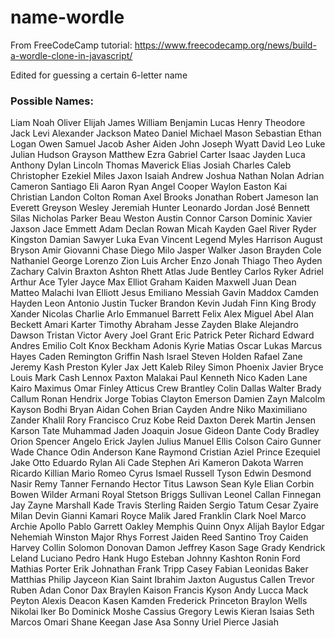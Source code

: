 # name-wordle

From FreeCodeCamp tutorial: https://www.freecodecamp.org/news/build-a-wordle-clone-in-javascript/

Edited for guessing a certain 6-letter name

### Possible Names:

Liam
Noah
Oliver
Elijah
James
William
Benjamin
Lucas
Henry
Theodore
Jack
Levi
Alexander
Jackson
Mateo
Daniel
Michael
Mason
Sebastian
Ethan
Logan
Owen
Samuel
Jacob
Asher
Aiden
John
Joseph
Wyatt
David
Leo
Luke
Julian
Hudson
Grayson
Matthew
Ezra
Gabriel
Carter
Isaac
Jayden
Luca
Anthony
Dylan
Lincoln
Thomas
Maverick
Elias
Josiah
Charles
Caleb
Christopher
Ezekiel
Miles
Jaxon
Isaiah
Andrew
Joshua
Nathan
Nolan
Adrian
Cameron
Santiago
Eli
Aaron
Ryan
Angel
Cooper
Waylon
Easton
Kai
Christian
Landon
Colton
Roman
Axel
Brooks
Jonathan
Robert
Jameson
Ian
Everett
Greyson
Wesley
Jeremiah
Hunter
Leonardo
Jordan
José
Bennett
Silas
Nicholas
Parker
Beau
Weston
Austin
Connor
Carson
Dominic
Xavier
Jaxson
Jace
Emmett
Adam
Declan
Rowan
Micah
Kayden
Gael
River
Ryder
Kingston
Damian
Sawyer
Luka
Evan
Vincent
Legend
Myles
Harrison
August
Bryson
Amir
Giovanni
Chase
Diego
Milo
Jasper
Walker
Jason
Brayden
Cole
Nathaniel
George
Lorenzo
Zion
Luis
Archer
Enzo
Jonah
Thiago
Theo
Ayden
Zachary
Calvin
Braxton
Ashton
Rhett
Atlas
Jude
Bentley
Carlos
Ryker
Adriel
Arthur
Ace
Tyler
Jayce
Max
Elliot
Graham
Kaiden
Maxwell
Juan
Dean
Matteo
Malachi
Ivan
Elliott
Jesus
Emiliano
Messiah
Gavin
Maddox
Camden
Hayden
Leon
Antonio
Justin
Tucker
Brandon
Kevin
Judah
Finn
King
Brody
Xander
Nicolas
Charlie
Arlo
Emmanuel
Barrett
Felix
Alex
Miguel
Abel
Alan
Beckett
Amari
Karter
Timothy
Abraham
Jesse
Zayden
Blake
Alejandro
Dawson
Tristan
Victor
Avery
Joel
Grant
Eric
Patrick
Peter
Richard
Edward
Andres
Emilio
Colt
Knox
Beckham
Adonis
Kyrie
Matias
Oscar
Lukas
Marcus
Hayes
Caden
Remington
Griffin
Nash
Israel
Steven
Holden
Rafael
Zane
Jeremy
Kash
Preston
Kyler
Jax
Jett
Kaleb
Riley
Simon
Phoenix
Javier
Bryce
Louis
Mark
Cash
Lennox
Paxton
Malakai
Paul
Kenneth
Nico
Kaden
Lane
Kairo
Maximus
Omar
Finley
Atticus
Crew
Brantley
Colin
Dallas
Walter
Brady
Callum
Ronan
Hendrix
Jorge
Tobias
Clayton
Emerson
Damien
Zayn
Malcolm
Kayson
Bodhi
Bryan
Aidan
Cohen
Brian
Cayden
Andre
Niko
Maximiliano
Zander
Khalil
Rory
Francisco
Cruz
Kobe
Reid
Daxton
Derek
Martin
Jensen
Karson
Tate
Muhammad
Jaden
Joaquin
Josue
Gideon
Dante
Cody
Bradley
Orion
Spencer
Angelo
Erick
Jaylen
Julius
Manuel
Ellis
Colson
Cairo
Gunner
Wade
Chance
Odin
Anderson
Kane
Raymond
Cristian
Aziel
Prince
Ezequiel
Jake
Otto
Eduardo
Rylan
Ali
Cade
Stephen
Ari
Kameron
Dakota
Warren
Ricardo
Killian
Mario
Romeo
Cyrus
Ismael
Russell
Tyson
Edwin
Desmond
Nasir
Remy
Tanner
Fernando
Hector
Titus
Lawson
Sean
Kyle
Elian
Corbin
Bowen
Wilder
Armani
Royal
Stetson
Briggs
Sullivan
Leonel
Callan
Finnegan
Jay
Zayne
Marshall
Kade
Travis
Sterling
Raiden
Sergio
Tatum
Cesar
Zyaire
Milan
Devin
Gianni
Kamari
Royce
Malik
Jared
Franklin
Clark
Noel
Marco
Archie
Apollo
Pablo
Garrett
Oakley
Memphis
Quinn
Onyx
Alijah
Baylor
Edgar
Nehemiah
Winston
Major
Rhys
Forrest
Jaiden
Reed
Santino
Troy
Caiden
Harvey
Collin
Solomon
Donovan
Damon
Jeffrey
Kason
Sage
Grady
Kendrick
Leland
Luciano
Pedro
Hank
Hugo
Esteban
Johnny
Kashton
Ronin
Ford
Mathias
Porter
Erik
Johnathan
Frank
Tripp
Casey
Fabian
Leonidas
Baker
Matthias
Philip
Jayceon
Kian
Saint
Ibrahim
Jaxton
Augustus
Callen
Trevor
Ruben
Adan
Conor
Dax
Braylen
Kaison
Francis
Kyson
Andy
Lucca
Mack
Peyton
Alexis
Deacon
Kasen
Kamden
Frederick
Princeton
Braylon
Wells
Nikolai
Iker
Bo
Dominick
Moshe
Cassius
Gregory
Lewis
Kieran
Isaias
Seth
Marcos
Omari
Shane
Keegan
Jase
Asa
Sonny
Uriel
Pierce
Jasiah

